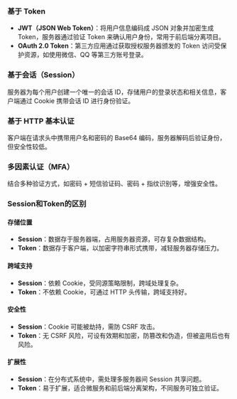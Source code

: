 ### 基于 Token
- **JWT（JSON Web Token）**：将用户信息编码成 JSON 对象并加密生成 Token，服务器通过验证 Token 来确认用户身份，常用于前后端分离项目。
- **OAuth 2.0 Token**：第三方应用通过获取授权服务器颁发的 Token 访问受保护资源，如使用微信、QQ 等第三方账号登录。

### 基于会话（Session）
服务器为每个用户创建一个唯一的会话 ID，存储用户的登录状态和相关信息，客户端通过 Cookie 携带会话 ID 进行身份验证。

### 基于 HTTP 基本认证
客户端在请求头中携带用户名和密码的 Base64 编码，服务器解码后验证身份，但安全性较低。

### 多因素认证（MFA）
结合多种验证方式，如密码 + 短信验证码、密码 + 指纹识别等，增强安全性。 

### Session和Token的区别
#### 存储位置
- **Session**：数据存于服务器端，占用服务器资源，可存复杂数据结构。
- **Token**：数据存于客户端，以加密字符串形式携带，减轻服务器存储压力。

#### 跨域支持
- **Session**：依赖 Cookie，受同源策略限制，跨域处理复杂。
- **Token**：不依赖 Cookie，可通过 HTTP 头传输，跨域支持好。

#### 安全性
- **Session**：Cookie 可能被劫持，需防 CSRF 攻击。
- **Token**：无 CSRF 风险，可设有效期和加密，防篡改和伪造，但被盗用后也有风险。

#### 扩展性
- **Session**：在分布式系统中，需处理多服务器间 Session 共享问题。
- **Token**：易于扩展，适合微服务和前后端分离架构，不同服务可独立验证。 
